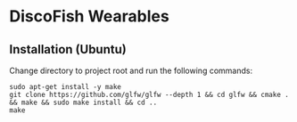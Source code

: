 DiscoFish Wearables
====================

Installation (Ubuntu)
---------------------

Change directory to project root and run the following commands: 

    sudo apt-get install -y make
	git clone https://github.com/glfw/glfw --depth 1 && cd glfw && cmake . && make && sudo make install && cd ..
    make 
 


